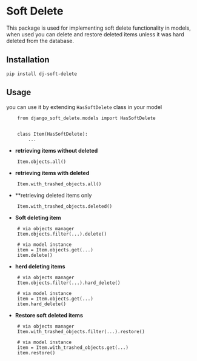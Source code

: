 # Soft Delete

This package is used for implementing soft delete functionality in models,
when used you can delete and restore deleted items unless it was hard deleted from the database.


## Installation

```
pip install dj-soft-delete
```

## Usage

you can use it by extending `HasSoftDelete` class in your model

```
    from django_soft_delete.models import HasSoftDelete
    
    
    class Item(HasSoftDelete):
        ...
```

* **retrieving items without deleted**
```
    Item.objects.all()
```

* **retrieving items with deleted**
```
    Item.with_trashed_objects.all()
```

* **retrieving deleted items only
```
    Item.with_trashed_objects.deleted()
```
* **Soft deleting item**
```
    # via objects manager
    Item.objects.filter(...).delete()

    # via model instance
    item = Item.objects.get(...)
    item.delete()
```
* **herd deleting items**
```
    # via objects manager
    Item.objects.filter(...).hard_delete()

    # via model instance
    item = Item.objects.get(...)
    item.hard_delete()
```

* **Restore soft deleted items**

```
    # via objects manager
    Item.with_trashed_objects.filter(...).restore()
    
    # via model instance
    item = Item.with_trashed_objects.get(...)
    item.restore()
```